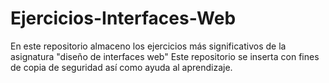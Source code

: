 # Ejercicios-Interfaces-Web
En este repositorio almaceno los ejercicios más significativos de la asignatura "diseño de interfaces web"
Este repositorio se inserta con fines de copia de seguridad así como ayuda al aprendizaje.
